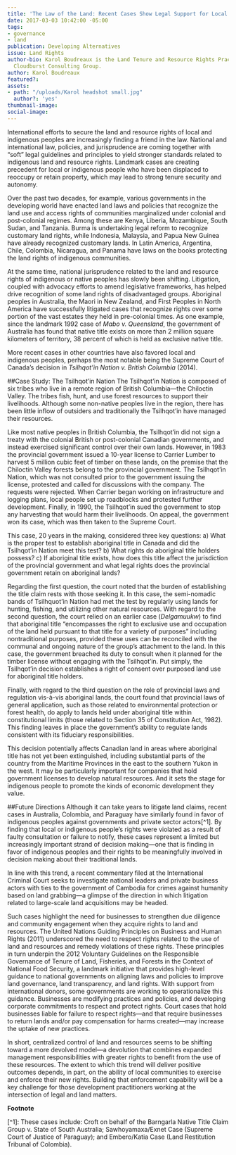 ```yaml
---
title: 'The Law of the Land: Recent Cases Show Legal Support for Local People'
date: 2017-03-03 10:42:00 -05:00
tags:
- governance
- land
publication: Developing Alternatives
issue: Land Rights
author-bio: Karol Boudreaux is the Land Tenure and Resource Rights Practice Lead at
  Cloudburst Consulting Group.
author: Karol Boudreaux
featured?: 
assets:
- path: "/uploads/Karol headshot small.jpg"
  author?: 'yes'
thumbnail-image: 
social-image: 
---
```


International efforts to secure the land and resource rights of local and indigenous peoples are increasingly finding a friend in the law. National and international law, policies, and jurisprudence are coming together with “soft” legal guidelines and principles to yield stronger standards related to indigenous land and resource rights. Landmark cases are creating precedent for local or indigenous people who have been displaced to reoccupy or retain property, which may lead to strong tenure security and autonomy.



Over the past two decades, for example, various governments in the developing world have enacted land laws and policies that recognize the land use and access rights of communities marginalized under colonial and post-colonial regimes. Among these are Kenya, Liberia, Mozambique, South Sudan, and Tanzania. Burma is undertaking legal reform to recognize customary land rights, while Indonesia, Malaysia, and Papua New Guinea have already recognized customary lands. In Latin America, Argentina, Chile, Colombia, Nicaragua, and Panama have laws on the books protecting the land rights of indigenous communities. 

At the same time, national jurisprudence related to the land and resource rights of indigenous or native peoples has slowly been shifting. Litigation, coupled with advocacy efforts to amend legislative frameworks, has helped drive recognition of some land rights of disadvantaged groups. Aboriginal peoples in Australia, the Maori in New Zealand, and First Peoples in North America have successfully litigated cases that recognize rights over some portion of the vast estates they held in pre-colonial times. As one example, since the landmark 1992 case of *Mabo v. Queensland*, the government of Australia has found that native title exists on more than 2 million square kilometers of territory, 38 percent of which is held as exclusive native title.

More recent cases in other countries have also favored local and indigenous peoples, perhaps the most notable being the Supreme Court of Canada’s decision in *Tsilhqot’in Nation v. British Columbia* (2014). 

##Case Study: The Tsilhqot’in Nation
The Tsilhqot’in Nation is composed of six tribes who live in a remote region of British Columbia—the Chiloctin Valley. The tribes fish, hunt, and use forest resources to support their livelihoods. Although some non-native peoples live in the region, there has been little inflow of outsiders and traditionally the Tsilhqot’in have managed their resources. 

Like most native peoples in British Columbia, the Tsilhqot’in did not sign a treaty with the colonial British or post-colonial Canadian governments, and instead exercised significant control over their own lands. However, in 1983 the provincial government issued a 10-year license to Carrier Lumber to harvest 5 million cubic feet of timber on these lands, on the premise that the Chiloctin Valley forests belong to the provincial government. 
The Tsilhqot’in Nation, which was not consulted prior to the government issuing the license, protested and called for discussions with the company. The requests were rejected. When Carrier began working on infrastructure and logging plans, local people set up roadblocks and protested further development. Finally, in 1990, the Tsilhqot’in sued the government to stop any harvesting that would harm their livelihoods. On appeal, the government won its case, which was then taken to the Supreme Court. 

This case, 20 years in the making, considered three key questions: a) What is the proper test to establish aboriginal title in Canada and did the Tsilhqot’in Nation meet this test? b) What rights do aboriginal title holders possess? c) If aboriginal title exists, how does this title affect the jurisdiction of the provincial government and what legal rights does the provincial government retain on aboriginal lands? 

Regarding the first question, the court noted that the burden of establishing the title claim rests with those seeking it. In this case, the semi-nomadic bands of Tsilhquot’in Nation had met the test by regularly using lands for hunting, fishing, and utilizing other natural resources. With regard to the second question, the court relied on an earlier case (*Delgamuukw*) to find that aboriginal title “encompasses the right to exclusive use and occupation of the land held pursuant to that title for a variety of purposes” including nontraditional purposes, provided these uses can be reconciled with the communal and ongoing nature of the group’s attachment to the land. In this case, the government breached its duty to consult when it planned for the timber license without engaging with the Tsilhqot’in. Put simply, the Tsilhqot’in decision establishes a right of consent over purposed land use for aboriginal title holders. 

Finally, with regard to the third question on the role of provincial laws and regulation vis-à-vis aboriginal lands, the court found that provincial laws of general application, such as those related to environmental protection or forest health, do apply to lands held under aboriginal title within constitutional limits (those related to Section 35 of Constitution Act, 1982). This finding leaves in place the government’s ability to regulate lands consistent with its fiduciary responsibilities.

This decision potentially affects Canadian land in areas where aboriginal title has not yet been extinguished, including substantial parts of the country from the Maritime Provinces in the east to the southern Yukon in the west. It may be particularly important for companies that hold government licenses to develop natural resources. And it sets the stage for indigenous people to promote the kinds of economic development they value.

##Future Directions
Although it can take years to litigate land claims, recent cases in Australia, Colombia, and Paraguay have similarly found in favor of indigenous peoples against governments and private sector actors[^1]. By finding that local or indigenous people’s rights were violated as a result of faulty consultation or failure to notify, these cases represent a limited but increasingly important strand of decision making—one that is finding in favor of indigenous peoples and their rights to be meaningfully involved in decision making about their traditional lands. 

In line with this trend, a recent commentary filed at the International Criminal Court seeks to investigate national leaders and private business actors with ties to the government of Cambodia for crimes against humanity based on land grabbing—a glimpse of the direction in which litigation related to large-scale land acquisitions may be headed. 

Such cases highlight the need for businesses to strengthen due diligence and community engagement when they acquire rights to land and resources. The United Nations Guiding Principles on Business and Human Rights (2011) underscored the need to respect rights related to the use of land and resources and remedy violations of these rights. These principles in turn underpin the 2012 Voluntary Guidelines on the Responsible Governance of Tenure of Land, Fisheries, and Forests in the Context of National Food Security, a landmark initiative that provides high-level guidance to national governments on aligning laws and policies to improve land governance, land transparency, and land rights. With support from international donors, some governments are working to operationalize this guidance. Businesses are modifying practices and policies, and developing corporate commitments to respect and protect rights. Court cases that hold businesses liable for failure to respect rights—and that require businesses to return lands and/or pay compensation for harms created—may increase the uptake of new practices. 

In short, centralized control of land and resources seems to be shifting toward a more devolved model—a devolution that combines expanded management responsibilities with greater rights to benefit from the use of these resources. The extent to which this trend will deliver positive outcomes depends, in part, on the ability of local communities to exercise and enforce their new rights. Building that enforcement capability will be a key challenge for those development practitioners working at the intersection of legal and land matters.

<p><strong>Footnote</strong></p>
[^1]: These cases include: Croft on behalf of the Barngarla Native Title Claim Group v. State of South Australia; Sawhoyamaxa/Exnet Case (Supreme Court of Justice of Paraguay); and Embero/Katia Case (Land Restitution Tribunal of Colombia).
